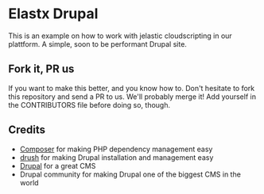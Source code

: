 # Elastx Drupal

This is an example on how to work with jelastic cloudscripting in our plattform. A simple, soon to be performant Drupal site.

## Fork it, PR us

If you want to make this better, and you know how to. Don't hesitate to fork this repository and send a PR to us. We'll probably merge it! Add yourself in the CONTRIBUTORS file before doing so, though.

## Credits

* [Composer](https://getcomposer.org/) for making PHP dependency management easy
* [drush](http://www.drush.org/en/master/) for making Drupal installation and management easy
* [Drupal](https://www.drupal.org/) for a great CMS
* Drupal community for making Drupal one of the biggest CMS in the world

